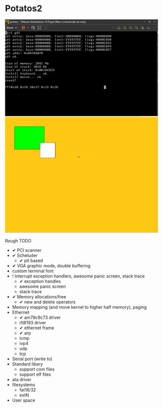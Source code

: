# Potatos2

![Alt text](screenshots/1.png?raw=true "sceenshot")
![Alt text](screenshots/2.png?raw=true "sceenshot")


Rough TODO
- ✔ PCI scanner
- ✔ Scheluder
  - ✔ pit based
- ✔ VGA graphic mode, double buffering
- custom terminal font
- ! Interrupt exception handlers, awesome panic screen, stack trace
  - ✔ exception handles
  - awesome panic screen
  - stack trace
- ✔ Memory allocations/free
  - ✔ new and delete operators
- Memory mapping (and move kernel to higher half memory), paging
- Ethernet 
  - ✔ am79c9c73 driver
  - rtl8193 driver
  - ✔ ethernet frame
  - ✔ arp
  - icmp
  - ivp4
  - udp
  - tcp
- Serial port (write to)
- Standard libary
  - support com files
  - support elf files
- ata driver
- filesystems
  - fat16/32
  - extN
- User space
